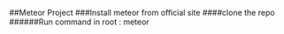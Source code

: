 ##Meteor Project
###Install meteor from official site
####clone the repo
######Run command in root : meteor
